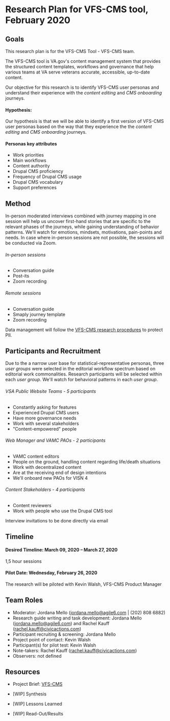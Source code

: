 # Research Plan for VFS-CMS tool, February 2020

## Goals
This research plan is for the VFS-CMS Tool - VFS-CMS team.

The VFS-CMS tool is VA.gov's content management system that provides the structured content templates, workflows and governance that help various teams at VA serve veterans accurate, accessible, up-to-date content.

Our objective for this research is to identify VFS-CMS user personas and understand their experience with the _content editing_ and _CMS onboarding_ journeys. 

#### Hypothesis: 
Our hypothesis is that we will be able to identify a first version of VFS-CMS user personas based on the way that they experience the the _content editing_ and _CMS onboarding_ journeys.

#### Personas key attributes
* Work priorities
* Main workflows
* Content authority
* Drupal CMS proficiency
* Frequency of Drupal CMS usage
* Drupal CMS vocabulary
* Support preferences

## Method	
In-person moderated interviews combined with journey mapping in one session will help us uncover first-hand stories that are specific to the relevant phases of the journeys, while gaining understanding of behavior patterns. We'll watch for emotions, mindsets, motivations, pain-points and needs. In case where in-person sessions are not possible, the sessions will be conducted via Zoom.

###### In-person sessions
* Conversation guide
* Post-its
* Zoom recording

###### Remote sessions
* Conversation guide
* Smaply journey template
* Zoom recording

Data management will follow the [VFS-CMS research procedures](https://github.com/department-of-veterans-affairs/va.gov-team/tree/master/platform/cms/authoring-experience/research/research-procedures) to protect PII.

## Participants and Recruitment	
Due to the a narrow user base for statistical-representative personas, three _user groups_ were selected in the editorial workflow spectrum based on editorial work commonalities. Research participants will be selected within each _user group_. We'll watch for behavioral patterns in each _user group_.

###### VSA Public Website Teams - 5 participants
* Constantly asking for features
* Experienced Drupal CMS users
* Have more governance needs
* Work with several stakeholders
* "Content-empowered" people
###### Web Manager and VAMC PAOs - 2 participants
* VAMC content editors
* People on the ground, handling content regarding life/death situations
* Work with decentralized content
* Are at the receiving end of design intentions
* We'll onboard new PAOs for VISN 4
###### Content Stakeholders - 4 participants
* Content reviewers
* Work with people who use the Drupal CMS tool

Interview invitations to be done directly via email

## Timeline

#### Desired Timeline: March 09, 2020 – March 27, 2020
1,5 hour sessions

#### Pilot Date: Wednesday, February 26, 2020
The research will be piloted with Kevin Walsh, VFS-CMS Product Manager 

## Team Roles 	
- Moderator: Jordana Mello (jordana.mello@agile6.com | (202) 808 6882)
- Research guide writing and task development: Jordana Mello (jordana.mello@agile6.com) and Rachel Kauff (rachel.kauff@civicactions.com)
- Participant recruiting & screening:	Jordana Mello
- Project point of contact:	Kevin Walsh
- Participant(s) for pilot test: Kevin Walsh
- Note-takers: Rachel Kauff (rachel.kauff@civicactions.com)
- Observers: not defined

## Resources	
* Project Brief: [VFS-CMS](https://github.com/department-of-veterans-affairs/va.gov-team/tree/master/platform/cms)

* [WIP] Synthesis	

* [WIP] Lessons Learned

* [WIP] Read-Out/Results
